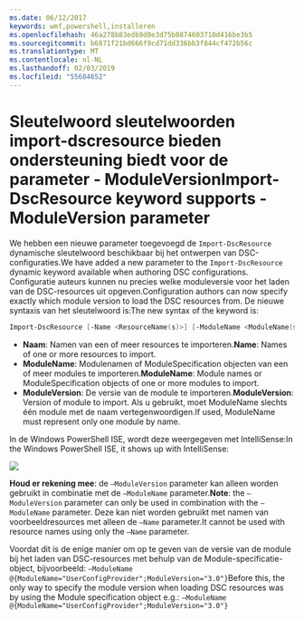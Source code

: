 ```yaml
---
ms.date: 06/12/2017
keywords: wmf,powershell,installeren
ms.openlocfilehash: 46a278b83edb9d8e3d75b0874603710d416be3b5
ms.sourcegitcommit: b6871f21bd666f9cd71dd336bb3f844cf472b56c
ms.translationtype: MT
ms.contentlocale: nl-NL
ms.lasthandoff: 02/03/2019
ms.locfileid: "55684652"
---
```

# <a name="import-dscresource-keyword-supports--moduleversion-parameter"></a><span data-ttu-id="07c13-102">Sleutelwoord sleutelwoorden import-dscresource bieden ondersteuning biedt voor de parameter - ModuleVersion</span><span class="sxs-lookup"><span data-stu-id="07c13-102">Import-DscResource keyword supports -ModuleVersion parameter</span></span>

<span data-ttu-id="07c13-103">We hebben een nieuwe parameter toegevoegd de `Import-DscResource` dynamische sleutelwoord beschikbaar bij het ontwerpen van DSC-configuraties.</span><span class="sxs-lookup"><span data-stu-id="07c13-103">We have added a new parameter to the `Import-DscResource` dynamic keyword available when authoring DSC configurations.</span></span> <span data-ttu-id="07c13-104">Configuratie auteurs kunnen nu precies welke moduleversie voor het laden van de DSC-resources uit opgeven.</span><span class="sxs-lookup"><span data-stu-id="07c13-104">Configuration authors can now specify exactly which module version to load the DSC resources from.</span></span> <span data-ttu-id="07c13-105">De nieuwe syntaxis van het sleutelwoord is:</span><span class="sxs-lookup"><span data-stu-id="07c13-105">The new syntax of the keyword is:</span></span>

```powershell
Import-DscResource [-Name <ResourceName(s)>] [-ModuleName <ModuleName(s)>] [-ModuleVersion <ModuleVersion>]
```

* <span data-ttu-id="07c13-106">**Naam**: Namen van een of meer resources te importeren.</span><span class="sxs-lookup"><span data-stu-id="07c13-106">**Name**: Names of one or more resources to import.</span></span>
* <span data-ttu-id="07c13-107">**ModuleName**: Modulenamen of ModuleSpecification objecten van een of meer modules te importeren.</span><span class="sxs-lookup"><span data-stu-id="07c13-107">**ModuleName**: Module names or ModuleSpecification objects of one or more modules to import.</span></span>
* <span data-ttu-id="07c13-108">**ModuleVersion**: De versie van de module te importeren.</span><span class="sxs-lookup"><span data-stu-id="07c13-108">**ModuleVersion**: Version of module to import.</span></span> <span data-ttu-id="07c13-109">Als u gebruikt, moet ModuleName slechts één module met de naam vertegenwoordigen.</span><span class="sxs-lookup"><span data-stu-id="07c13-109">If used, ModuleName must represent only one module by name.</span></span>

<span data-ttu-id="07c13-110">In de Windows PowerShell ISE, wordt deze weergegeven met IntelliSense:</span><span class="sxs-lookup"><span data-stu-id="07c13-110">In the Windows PowerShell ISE, it shows up with IntelliSense:</span></span>

![](../images/Import-DscResource-Modversion.jpg)

<span data-ttu-id="07c13-111">**Houd er rekening mee**: de `–ModuleVersion` parameter kan alleen worden gebruikt in combinatie met de `–ModuleName` parameter.</span><span class="sxs-lookup"><span data-stu-id="07c13-111">**Note**: the `–ModuleVersion` parameter can only be used in combination with the `–ModuleName` parameter.</span></span> <span data-ttu-id="07c13-112">Deze kan niet worden gebruikt met namen van voorbeeldresources met alleen de `–Name` parameter.</span><span class="sxs-lookup"><span data-stu-id="07c13-112">It cannot be used with resource names using only the `–Name` parameter.</span></span>

<span data-ttu-id="07c13-113">Voordat dit is de enige manier om op te geven van de versie van de module bij het laden van DSC-resources met behulp van de Module-specificatie-object, bijvoorbeeld: `–ModuleName @{ModuleName="UserConfigProvider";ModuleVersion="3.0"}`</span><span class="sxs-lookup"><span data-stu-id="07c13-113">Before this, the only way to specify the module version when loading DSC resources was by using the Module specification object e.g.: `–ModuleName @{ModuleName="UserConfigProvider";ModuleVersion="3.0"}`</span></span>
